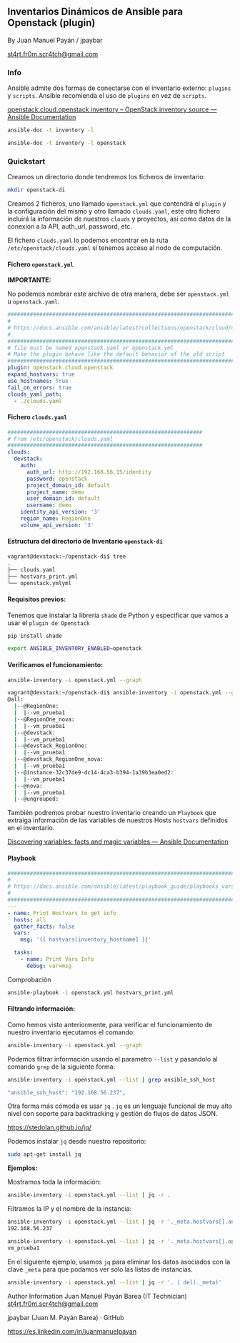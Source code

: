## Inventarios Dinámicos de Ansible para Openstack (plugin)

By Juan Manuel Payán / jpaybar

st4rt.fr0m.scr4tch@gmail.com

### Info

Ansible admite dos formas de conectarse con el inventario externo: `plugins` y `scripts`. Ansible recomienda el uso de `plugins` en vez de `scripts`.

[openstack.cloud.openstack inventory – OpenStack inventory source — Ansible Documentation](https://docs.ansible.com/ansible/latest/collections/openstack/cloud/openstack_inventory.html)

```bash
ansible-doc -t inventory -l
```

```bash
ansible-doc -t inventory -l openstack
```

### Quickstart

Creamos un directorio donde tendremos los ficheros de inventario:

```bash
mkdir openstack-di
```

Creamos 2 ficheros, uno llamado `openstack.yml` que contendrá el `plugin` y la configuración del mismo y otro llamado `clouds.yaml`, este otro fichero incluirá la información de nuestros `clouds` y proyectos, asi como datos de la conexión a la API, auth_url, password, etc.

El fichero `clouds.yaml` lo podemos encontrar en la ruta `/etc/openstack/clouds.yaml` si tenemos acceso al nodo de computación.

#### Fichero `openstack.yml`

**IMPORTANTE:** 

No podemos nombrar este archivo de otra manera, debe ser `openstack.yml` u `openstack.yaml`.

```yml
################################################################################################
#
# https://docs.ansible.com/ansible/latest/collections/openstack/cloud/openstack_inventory.html
#
################################################################################################
# file must be named openstack.yaml or openstack.yml
# Make the plugin behave like the default behavior of the old script
################################################################################################
plugin: openstack.cloud.openstack
expand_hostvars: true
use_hostnames: True
fail_on_errors: true
clouds_yaml_path:
  - ./clouds.yaml
```

#### Fichero `clouds.yaml`

```yaml
#############################################################
# From /etc/openstack/clouds.yaml
#############################################################
clouds:
  devstack:
    auth:
      auth_url: http://192.168.56.15/identity
      password: openstack
      project_domain_id: default
      project_name: demo
      user_domain_id: default
      username: demo
    identity_api_version: '3'
    region_name: RegionOne
    volume_api_version: '3'
```

#### Estructura del directorio de Inventario `openstack-di`

```bash
vagrant@devstack:~/openstack-di$ tree
.
├── clouds.yaml
├── hostvars_print.yml
└── openstack.ymlyml
```

#### Requisitos previos:

Tenemos que instalar la libreria `shade` de Python y especificar que vamos a usar el `plugin de Openstack`

```bash
pip install shade
```

```bash
export ANSIBLE_INVENTORY_ENABLED=openstack
```

#### Verificamos el funcionamiento:

```bash
ansible-inventory -i openstack.yml --graph
```

```bash
vagrant@devstack:~/openstack-di$ ansible-inventory -i openstack.yml --graph
@all:
  |--@RegionOne:
  |  |--vm_prueba1
  |--@RegionOne_nova:
  |  |--vm_prueba1
  |--@devstack:
  |  |--vm_prueba1
  |--@devstack_RegionOne:
  |  |--vm_prueba1
  |--@devstack_RegionOne_nova:
  |  |--vm_prueba1
  |--@instance-32c37de9-dc14-4ca3-b394-1a39b3ea0ed2:
  |  |--vm_prueba1
  |--@nova:
  |  |--vm_prueba1
  |--@ungrouped:
```

También podremos probar nuestro inventario creando un `Playbook` que extraiga información de las variables de nuestros Hosts `hostvars` definidos en el inventario.

[Discovering variables: facts and magic variables &mdash; Ansible Documentation](https://docs.ansible.com/ansible/latest/playbook_guide/playbooks_vars_facts.html)

#### Playbook

```yml
###################################################################################
#
# https://docs.ansible.com/ansible/latest/playbook_guide/playbooks_vars_facts.html
#
###################################################################################
---
- name: Print Hostvars to get info
  hosts: all
  gather_facts: false
  vars:
    msg: '{{ hostvars[inventory_hostname] }}'

  tasks:
    - name: Print Vars Info
      debug: var=msg
```

Comprobación

```bash
ansible-playbook -i openstack.yml hostvars_print.yml
```

#### Filtrando información:

Como hemos visto anteriormente, para verificar el funcionamiento de nuestro inventario ejecutamos el comando:

```bash
ansible-inventory -i openstack.yml --graph
```

Podemos filtrar información usando el parametro `--list` y pasandolo al comando `grep` de la siguiente forma:

```bash
ansible-inventory -i openstack.yml --list | grep ansible_ssh_host
```

```bash
"ansible_ssh_host": "192.168.56.237",
```

Otra forma más cómoda es usar `jq` . `jq` es un lenguaje funcional de muy alto nivel con soporte para backtracking y gestión de flujos de datos JSON.

https://stedolan.github.io/jq/

Podemos instalar `jq` desde nuestro repositorio:

```bash
sudo apt-get install jq
```

**Ejemplos:**

Mostramos toda la información:

```bash
ansible-inventory -i openstack.yml --list | jq -r .
```

Filtramos la IP y el nombre de la instancia:

```bash
ansible-inventory -i openstack.yml --list | jq -r '._meta.hostvars[].ansible_ssh_host'
192.168.56.237
```

```bash
ansible-inventory -i openstack.yml --list | jq -r '._meta.hostvars[].openstack.name'
vm_prueba1
```

En el siguiente ejemplo, usamos `jq` para eliminar los datos asociados con la clave `_meta` para que podamos ver solo las listas de instancias.

```bash
ansible-inventory -i openstack.yml --list | jq -r '. | del(._meta)'
```

Author Information
Juan Manuel Payán Barea    (IT Technician) st4rt.fr0m.scr4tch@gmail.com

jpaybar (Juan M. Payán Barea) · GitHub

https://es.linkedin.com/in/juanmanuelpayan
